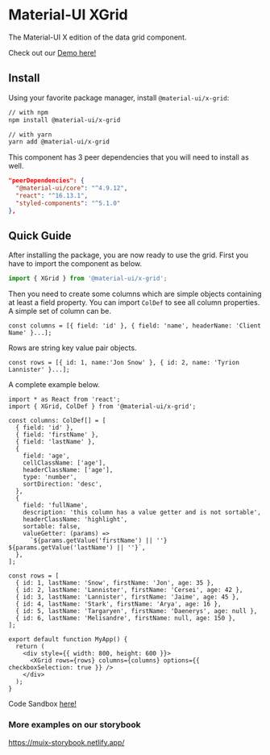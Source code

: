 # Material-UI XGrid

The Material-UI X edition of the data grid component.

Check out our [Demo here!](https://muix-preview.netlify.app/#/grid)

## Install

Using your favorite package manager, install `@material-ui/x-grid`:

```sh
// with npm
npm install @material-ui/x-grid

// with yarn
yarn add @material-ui/x-grid
```

This component has 3 peer dependencies that you will need to install as well.

```json
"peerDependencies": {
  "@material-ui/core": "^4.9.12",
  "react": "^16.13.1",
  "styled-components": "^5.1.0"
},
```

## Quick Guide

After installing the package, you are now ready to use the grid.
First you have to import the component as below.

```js
import { XGrid } from '@material-ui/x-grid';
```

Then you need to create some columns which are simple objects containing at least a field property.
You can import `ColDef` to see all column properties.
A simple set of column can be.

```tsx
const columns = [{ field: 'id' }, { field: 'name', headerName: 'Client Name' }...];
```

Rows are string key value pair objects.

```tsx
const rows = [{ id: 1, name:'Jon Snow' }, { id: 2, name: 'Tyrion Lannister' }...];
```

A complete example below.

```tsx
import * as React from 'react';
import { XGrid, ColDef } from '@material-ui/x-grid';

const columns: ColDef[] = [
  { field: 'id' },
  { field: 'firstName' },
  { field: 'lastName' },
  {
    field: 'age',
    cellClassName: ['age'],
    headerClassName: ['age'],
    type: 'number',
    sortDirection: 'desc',
  },
  {
    field: 'fullName',
    description: 'this column has a value getter and is not sortable',
    headerClassName: 'highlight',
    sortable: false,
    valueGetter: (params) =>
      `${params.getValue('firstName') || ''} ${params.getValue('lastName') || ''}`,
  },
];

const rows = [
  { id: 1, lastName: 'Snow', firstName: 'Jon', age: 35 },
  { id: 2, lastName: 'Lannister', firstName: 'Cersei', age: 42 },
  { id: 3, lastName: 'Lannister', firstName: 'Jaime', age: 45 },
  { id: 4, lastName: 'Stark', firstName: 'Arya', age: 16 },
  { id: 5, lastName: 'Targaryen', firstName: 'Daenerys', age: null },
  { id: 6, lastName: 'Melisandre', firstName: null, age: 150 },
];

export default function MyApp() {
  return (
    <div style={{ width: 800, height: 600 }}>
      <XGrid rows={rows} columns={columns} options={{ checkboxSelection: true }} />
    </div>
  );
}
```

Code Sandbox [here!](https://codesandbox.io/s/get-started-grid-kkdn2)

### More examples on our storybook

https://muix-storybook.netlify.app/
